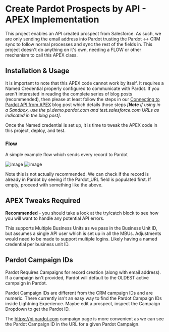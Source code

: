 # Create Pardot Prospects by API - APEX Implementation

This project enables an API created prospect from Salesforce. As such, we are only sending the email address into Pardot trusting the Pardot <-> CRM sync to follow normal processes and sync the rest of the fields in. This project doesn't do anything on it's own, needing a FLOW or other mechanism to call this APEX class.

## Installation & Usage
It is important to note that this APEX code cannot work by itself. It requires a Named Credential properly configured to communicate with Pardot. If you aren't interested in reading the complete series of blog posts (recommended), then please at least follow the steps in our [Connecting to Pardot API from APEX](https://thespotforpardot.com/2021/02/02/pardot-api-and-getting-ready-with-salesforce-sso-users-part-3a-connecting-to-pardot-api-from-apex/) blog post which details those steps *[**Note** if using in a Sandbox, use the pi.demo.pardot.com and test.salesforce.com URLs as indicated in the blog post]*.

Once the Named credential is set up, it is time to tweak the APEX code in this project, deploy, and test.

### Flow
A simple example flow which sends every record to Pardot 

![image](https://user-images.githubusercontent.com/779440/154770572-b0a04691-d932-4875-a02e-a884f43dc6c4.png)
![image](https://user-images.githubusercontent.com/779440/154770612-3c1bf47a-110c-4b1d-af26-d5009bce582a.png)

Note this is not actually recommended. We can check if the record is already in Pardot by seeing if the Pardot_URL field is populated first. If empty, proceed with something like the above.


## APEX Tweaks Required

**Recommended** - you should take a look at the try/catch block to see how you will want to handle any potential API errors.

This supports Multiple Business Units as we pass in the Business Unit ID, but assumes a single API user which is set up in all the MBUs. Adjustments would need to be made to support multiple logins. Likely having a named credential per business unit ID.

## Pardot Campaign IDs

Pardot Requires Campaigns for record creation (along with email address). If a campaign isn't provided, Pardot will default to the OLDEST active campaign in Pardot.

Pardot Campaign IDs are different from the CRM campaign IDs and are numeric. There currently isn't an easy way to find the Pardot Campaign IDs inside Lightning Experience. Maybe edit a prospect, inspect the Campaign Dropdown to get the Pardot ID. 

The https://pi.pardot.com campaign page is more convenient as we can see the Pardot Campaign ID in the URL for a given Pardot Campaign.
